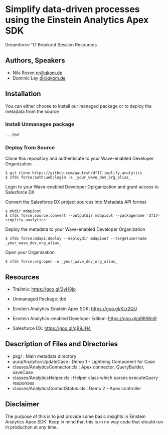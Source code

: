 # Simplify data-driven processes using the Einstein Analytics Apex SDK

Dreamforce '17 Breakout Session Resources

## Authors, Speakers
- Nils Rosen <nr@qkom.de>
- Dominic Ley <dl@qkom.de>


## Installation

You can either choose to install our managed package or to deploy the metadata from the source

### Install Unmanages package

```
...tbd
```

### Deploy from Source

Clone this repository and authenticate to your Wave-enabled Developer Organization

```
$ git clone https://github.com/aautcsh/df17-implify-analytics 
$ sfdx force:auth:web:login -a _your_wave_dev_org_alias_
```

Login to your Wave-enabled Developer Oprganization and grant access to Salesforce DX

Convert the Salesforce DX project sources into Metadata API format

```
$ mkdir mdapiout
$ sfdx force:source:convert --outputdir mdapiout --packagename 'df17-simplify-analytics'
```

Deploy the metadata to your Wave-enabled Developer Organization

```
$ sfdx force:mdapi:deploy --deploydir mdapiout --targetusername _your_wave_dev_org_alias_
```

Open your Organization

```
$ sfdx force:org:open -u _your_wave_dev_org_alias_
```


## Resources
- Trailmix: https://goo.gl/2yH8jo
- Unmanaged Package: tbd

- Einstein Analytics Einstein Apex SDK: https://goo.gl/KLr2QU
- Einstein Analytics-enabled Developer Edition: https://goo.gl/q9KWm9 
- Salesforce DX: https://goo.gl/qB9JH4

## Description of Files and Directories
- pkg/ : Main metadata directory
- aura/AnalyticsUpdateCase : Demo 1 - Lightning Component for Case
- classes/AnalyticsConnector.cls : Apex connector, QueryBuilder, saveCase
- classes/AnalyticsHelper.cls : Helper class which parses executeQuery responses
- classes/AnalyticsContactStatus.cls : Demo 2 - Apex controller


## Disclaimer
The purpose of this is to just provide some basic insights in Einstein Analytics Apex SDK. 
Keep in mind that this is in no way code that should run in production at any time.

